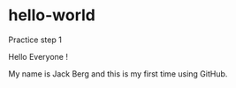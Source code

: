 # hello-world
Practice step 1

Hello Everyone !

My name is Jack Berg and this is my first time using GitHub.
